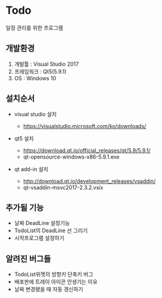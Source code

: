 # Todo
일정 관리를 위한 프로그램

## 개발환경
1. 개발툴 : Visual Studio 2017
2. 프레임워크 : Qt5(5.9.1)
3. OS : Windows 10

## 설치순서
- visual studio 설치
    - https://visualstudio.microsoft.com/ko/downloads/

- qt5 설치
    - https://download.qt.io/official_releases/qt/5.9/5.9.1/
    - qt-opensource-windows-x86-5.9.1.exe

- qt add-in 설치
    - http://download.qt.io/development_releases/vsaddin/
    - qt-vsaddin-msvc2017-2.3.2.vsix

## 추가될 기능
- 날짜 DeadLine 설정기능
- TodoList의 DeadLine 선 그리기
- 시작프로그램 설정하기

## 알려진 버그들
- TodoList위젯의 방향키 단축키 버그
- 배포판에 트레이 아이콘 안생기는 이유
- 날짜 변경됐을 때 자동 갱신하기 

